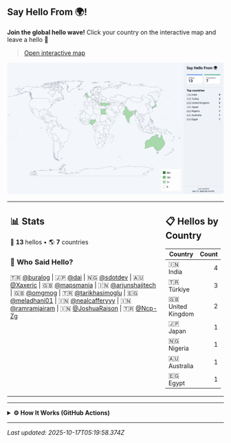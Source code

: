 ## Say Hello From 🌍!

**Join the global hello wave!** Click your country on the interactive map and leave a hello 👋 
> [Open interactive map](https://buralog.github.io/buralog/)

![World map](assets/world.svg)

<table>
<tr>
<td width="80%" valign="top">

## 📊 Stats

👋 **13** hellos • 🌎 **7** countries

### 👥 Who Said Hello?
🇹🇷 [@buralog](https://github.com/buralog) | 🇯🇵 [@dai](https://github.com/dai) | 🇳🇬 [@sdotdev](https://github.com/sdotdev) | 🇦🇺 [@Xaxeric](https://github.com/Xaxeric) | 🇬🇧 [@mapsmania](https://github.com/mapsmania) | 🇮🇳 [@arjunshajitech](https://github.com/arjunshajitech) | 🇬🇧 [@omgmog](https://github.com/omgmog) | 🇹🇷 [@tarikhasimoglu](https://github.com/tarikhasimoglu) | 🇪🇬 [@meladhani01](https://github.com/meladhani01) | 🇮🇳 [@nealcafferyyy](https://github.com/nealcafferyyy) | 🇮🇳 [@ramramjairam](https://github.com/ramramjairam) | 🇮🇳 [@JoshuaRaison](https://github.com/JoshuaRaison) | 🇹🇷 [@Ncp-Zg](https://github.com/Ncp-Zg)

</td>
<td width="20%" valign="top">

## 📋 Hellos by Country
| Country | Count |
|---------|------:|
| 🇮🇳 India | 4 |
| 🇹🇷 Türkiye | 3 |
| 🇬🇧 United Kingdom | 2 |
| 🇯🇵 Japan | 1 |
| 🇳🇬 Nigeria | 1 |
| 🇦🇺 Australia | 1 |
| 🇪🇬 Egypt | 1 |
</td>
</tr>
</table>

---

<details>
<summary><strong>⚙️ How It Works (GitHub Actions)</strong></summary>
  
This project uses GitHub Issues + GitHub Actions to keep the map and stats up to date — fully automatic.

1) **Pick a country on the interactive map** → click **“Say hello”**.  
2) You’re sent to **GitHub Issues** with a prefilled title like \`hello|TR\`.  
3) **Submit the issue.** That’s it — the workflow takes over.  
4) The **GitHub Action** (runs on \`issues: opened\`) validates the issue title.
5) It updates the data store (e.g. \`data/visitors.json\`), **increments counts**, and appends your GitHub handle.  
6) It **rebuilds the SVG map** (\`assets/world.svg\`) and **regenerates the README sections** (stats, tables, “Who Said Hello”).  
   - If a README template exists (e.g. \`readme.tpl.md\`), placeholders like \`{{TOTAL_HELLOS}}\`, \`{{COUNTRY_TABLE}}\` are replaced.  
7) The Action **commits & pushes** the changes, **closes your issue with a thank-you message**, and GitHub refreshes the README/Pages.
</details>


--- 
_Last updated: 2025-10-17T05:19:58.374Z_
